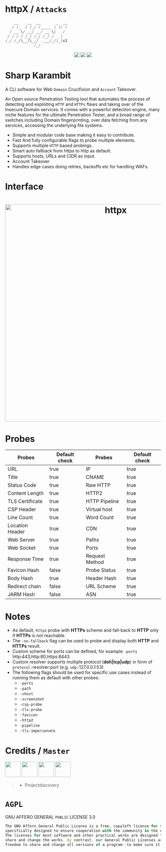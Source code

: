 # httpX / `Attacks`

```hs
    __    __  __       _  __
   / /_  / /_/ /_____ | |/ /
  / __ \/ __/ __/ __ \|   / 
 / / / / /_/ /_/ /_/ /   |  
/_/ /_/\__/\__/ .___/_/|_|v2  
             /_/

```

<p align="center">
<a href="https://opensource.org/licenses/AGPL"><img src="https://img.shields.io/badge/license-AGPL-_red.svg"></a>
<a href="https://github.com/byt3n33dl3/httpx/releases"><img src="https://img.shields.io/github/release/byt3n33dl3/httpx"></a>
<a href="https://github.com/byt3n33dl3/"><img src="https://img.shields.io/badge/offensive cyber-_red.svg"></a>
</p>

# Sharp Karambit 
A CLI software for Web `Domain` Crucifixion and `Account` Takeover.

An Open source Penetration Testing tool that automates the process of detecting and exploiting `HTTP` and `HTTPs` flaws and taking over of the Insecure Domain services. It comes with a powerful detection engine, many niche features for the ultimate Penetration Tester, and a broad range of switches including Domain fingerprinting, over data fetching from any services, accessing the underlying file systems.

 - Simple and modular code base making it easy to contribute.
 - Fast And fully configurable flags to probe multiple elements.
 - Supports multiple `HTTP` based probings.
 - Smart auto fallback from https to http as default. 
 - Supports hosts, URLs and CIDR as input.
 - Account Takeover
 - Handles edge cases doing retries, backoffs etc for handling WAFs.

# Interface

<h1 align="center">
  <img src="/show.png" alt="httpx" width="700px">
  <br>
</h1>

# Probes

| Probes          | Default check | Probes         | Default check |
|-----------------|---------------|----------------|---------------|
| URL             | true          | IP             | true          |
| Title           | true          | CNAME          | true          |
| Status Code     | true          | Raw HTTP       | true          |
| Content Length  | true          | HTTP2          | true          |
| TLS Certificate | true          | HTTP Pipeline  | true          |
| CSP Header      | true          | Virtual host   | true          |
| Line Count      | true          | Word Count     | true          |
| Location Header | true          | CDN            | true          |
| Web Server      | true          | Paths          | true          |
| Web Socket      | true          | Ports          | true          |
| Response Time   | true          | Request Method | true          |
| Favicon Hash    | false         | Probe  Status  | true          |
| Body Hash       | true          | Header  Hash   | true          |
| Redirect chain  | false         | URL Scheme     | true          |
| JARM Hash       | false         | ASN            | true          |

# Notes

- As default, `httpx` probe with **HTTPs** scheme and fall-back to **HTTP** only if **HTTPs** is not reachable.
- The `-no-fallback` flag can be used to probe and display both **HTTP** and **HTTPs** result.
- Custom scheme for ports can be defined, for example `-ports` http:443,http:80,https:8443
- Custom resolver supports multiple protocol (**doh|tcp|udp**) in form of `protocol:`resolver:port (e.g. `udp:`127.0.0.1:53)
- The following flags should be used for specific use cases instead of running them as default with other probes:
   - `-ports`
   - `-path`
   - `-vhost`
   - `-screenshot`
   - `-csp-probe`
   - `-tls-probe`
   - `-favicon`
   - `-http2`
   - `-pipeline`
   - `-tls-impersonate`
 
# Credits / `Master`

<p align="left">
<a href="https://github.com/byt3n33dl3"><img src="https://avatars.githubusercontent.com/u/151133481?v=4" width="50" height="50" alt="" style="max-width: 100%;"></a>
<a href="https://github.com/projectdiscovery"><img src="https://avatars.githubusercontent.com/u/50994705?s=200&v=4" width="50" height="50" alt="" style="max-width: 100%;"></a>
<a href="https://github.com/apps/dependabot"><img src="https://avatars.githubusercontent.com/in/29110?v=4" width="50" height="50" alt="" style="max-width: 100%;"></a>
<a href="https://github.com/ehsandeep"><img src="https://avatars.githubusercontent.com/u/8293321?v=4" width="50" height="50" alt="" style="max-width: 100%;"></a>
</p>

>- Projectdiscovery

# `AGPL`

GNU AFFERO GENERAL `PUBLIC` LICENSE 3.0

```js
The GNU Affero General Public License is a free, copyleft license for software and other kinds of works, 
specifically designed to ensure cooperation with the community in the case of network server software. 
The licenses for most software and other practical works are designed to take away your freedom to 
share and change the works. By contrast, our General Public Licenses are intended to guarantee your 
freedom to share and change all versions of a program--to make sure it remains free software for all its users.
```
